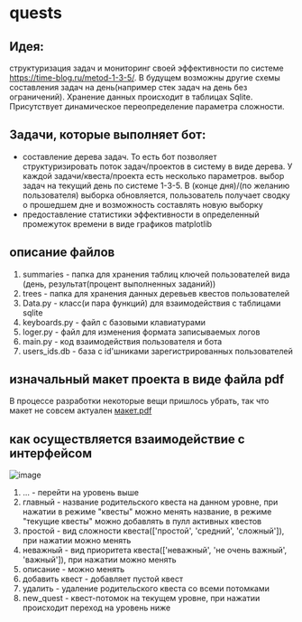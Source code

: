 # quests
## Идея:
структуризация задач и мониторинг своей эффективности по системе https://time-blog.ru/metod-1-3-5/. В будущем возможны другие схемы составления задач на день(например стек задач на день без ограничений). Хранение данных происходит в таблицах Sqlite. Присутствует динамическое переопределение параметра сложности.

## Задачи, которые выполняет бот:
* составление дерева задач. То есть бот позволяет структуризировать поток задач/проектов в систему в виде дерева. У каждой задачи/квеста/проекта есть несколько параметров.
выбор задач на текущий день по системе 1-3-5. В (конце дня)/(по желанию пользователя) выборка обновляется, пользователь получает сводку о прошедшем дне и возможность составлять новую выборку
* предоставление статистики эффективности в определенный промежуток времени в виде графиков matplotlib

## 
## описание файлов
1. summaries - папка для хранения таблиц ключей пользователей вида (день, результат(процент выполненных заданий))
2. trees - папка для хранения данных деревьев квестов пользователей
3. Data.py - класс(и пара функций) для взаимодействия с таблицами sqlite
4. keyboards.py - файл с базовыми клавиатурами
5. loger.py - файл для изменения формата записываемых логов
6. main.py - код взаимодействия пользователя и бота
7. users_ids.db - база с id'шниками зарегистрированных пользователей

## изначальный макет проекта в виде файла pdf
В процессе разработки некоторые вещи пришлось убрать, так что макет не совсем актуален
[макет.pdf](https://github.com/skitarii01/quests/files/6862463/default.pdf)


## как осуществляется взаимодействие c интерфейсом
![image](https://user-images.githubusercontent.com/44062411/126644569-37eb15ec-3e79-4408-bf19-6d4cc6102471.png)
1. ... - перейти на уровень выше
2. главный - название родительского квеста на данном уровне, при нажатии в режиме "квесты" можно менять название, в режиме "текущие квесты" можно добавлять в пулл активных квестов
3. простой - вид сложности квеста(['простой', 'средний', 'сложный']), при нажатии можно менять
4. неважный - вид приоритета квеста(['неважный', 'не очень важный', 'важный']), при нажатии можно менять
5. описание - можно менять
6. добавить квест - добавляет пустой квест
7. удалить - удаление родительского квеста со всеми потомками
8. new_quest - квест-потомок на текущем уровне, при нажатии происходит переход на уровень ниже


